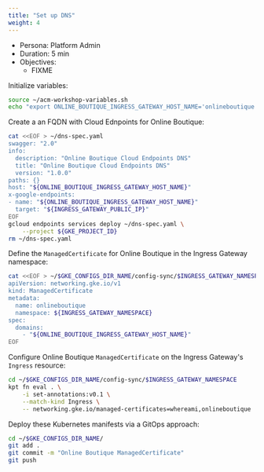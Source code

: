 ```yaml
---
title: "Set up DNS"
weight: 4
---
```

- Persona: Platform Admin
- Duration: 5 min
- Objectives:
  - FIXME

Initialize variables:
```Bash
source ~/acm-workshop-variables.sh
echo "export ONLINE_BOUTIQUE_INGRESS_GATEWAY_HOST_NAME='onlineboutique.endpoints.${GKE_PROJECT_ID}.cloud.goog'" >> ~/acm-workshop-variables.sh
```

Create a an FQDN with Cloud Ednpoints for Online Boutique:
```Bash
cat <<EOF > ~/dns-spec.yaml
swagger: "2.0"
info:
  description: "Online Boutique Cloud Endpoints DNS"
  title: "Online Boutique Cloud Endpoints DNS"
  version: "1.0.0"
paths: {}
host: "${ONLINE_BOUTIQUE_INGRESS_GATEWAY_HOST_NAME}"
x-google-endpoints:
- name: "${ONLINE_BOUTIQUE_INGRESS_GATEWAY_HOST_NAME}"
  target: "${INGRESS_GATEWAY_PUBLIC_IP}"
EOF
gcloud endpoints services deploy ~/dns-spec.yaml \
    --project ${GKE_PROJECT_ID}
rm ~/dns-spec.yaml
```

Define the `ManagedCertificate` for Online Boutique in the Ingress Gateway namespace:
```Bash
cat <<EOF > ~/$GKE_CONFIGS_DIR_NAME/config-sync/$INGRESS_GATEWAY_NAMESPACE/managedcertificate-onlineboutique.yaml
apiVersion: networking.gke.io/v1
kind: ManagedCertificate
metadata:
  name: onlineboutique
  namespace: ${INGRESS_GATEWAY_NAMESPACE}
spec:
  domains:
    - "${ONLINE_BOUTIQUE_INGRESS_GATEWAY_HOST_NAME}"
EOF
```

Configure Online Boutique `ManagedCertificate` on the Ingress Gateway's `Ingress` resource:
```Bash
cd ~/$GKE_CONFIGS_DIR_NAME/config-sync/$INGRESS_GATEWAY_NAMESPACE
kpt fn eval . \
    -i set-annotations:v0.1 \
    --match-kind Ingress \
    -- networking.gke.io/managed-certificates=whereami,onlineboutique
```

Deploy these Kubernetes manifests via a GitOps approach:
```Bash
cd ~/$GKE_CONFIGS_DIR_NAME/
git add .
git commit -m "Online Boutique ManagedCertificate"
git push
```